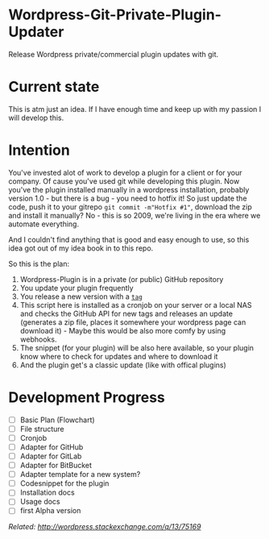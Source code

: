 # Wordpress-Git-Private-Plugin-Updater
Release Wordpress private/commercial plugin updates with git.

# Current state

This is atm just an idea. If I have enough time and keep up with my passion I will develop this.

# Intention

You've invested alot of work to develop a plugin for a client or for your company. Of cause you've used git while developing this plugin. Now you've the plugin installed manually in a wordpress installation, probably version 1.0 - but there is a bug - you need to hotfix it! So just update the code, push it to your gitrepo `git commit -m"Hotfix #1"`, download the zip and install it manually? No - this is so 2009, we're living in the era where we automate everything.

And I couldn't find anything that is good and easy enough to use, so this idea got out of my idea book in to this repo.

So this is the plan:

1. Wordpress-Plugin is in a private (or public) GitHub repository
2. You update your plugin frequently
3. You release a new version with a [`tag`](https://git-scm.com/book/en/v2/Git-Basics-Tagging)
4. This script here is installed as a cronjob on your server or a local NAS and checks the GitHub API for new tags and releases an update (generates a zip file, places it somewhere your wordpress page can download it) - Maybe this would be also more comfy by using webhooks.
5. The snippet (for your plugin) will be also here available, so your plugin know where to check for updates and where to download it
6. And the plugin get's a classic update (like with offical plugins)

# Development Progress
- [ ] Basic Plan (Flowchart)
- [ ] File structure
- [ ] Cronjob
- [ ] Adapter for GitHub
- [ ] Adapter for GitLab
- [ ] Adapter for BitBucket
- [ ] Adapter template for a new system?
- [ ] Codesnippet for the plugin
- [ ] Installation docs
- [ ] Usage docs
- [ ] first Alpha version

_Related: http://wordpress.stackexchange.com/q/13/75169_
